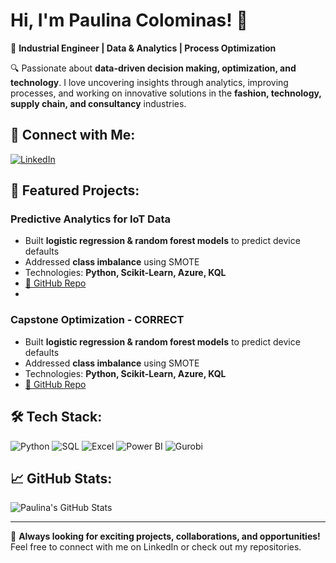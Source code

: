 # Hi, I'm Paulina Colominas! 👋

🚀 **Industrial Engineer | Data & Analytics | Process Optimization**

🔍 Passionate about **data-driven decision making, optimization, and technology**. I love uncovering insights through analytics, improving processes, and working on innovative solutions in the **fashion, technology, supply chain, and consultancy** industries.

## 🔗 Connect with Me:
[![LinkedIn](https://img.shields.io/badge/LinkedIn-Paulina_Colominas-blue?style=flat&logo=linkedin)](https://www.linkedin.com/in/paulinacolominas/)

## 📂 Featured Projects:

### **Predictive Analytics for IoT Data**
- Built **logistic regression & random forest models** to predict device defaults
- Addressed **class imbalance** using SMOTE
- Technologies: **Python, Scikit-Learn, Azure, KQL**
- [🔗 GitHub Repo](https://github.com/pcolominas/Portfolio_Paulina_Colominas)
- 
### **Capstone Optimization - CORRECT**
- Built **logistic regression & random forest models** to predict device defaults
- Addressed **class imbalance** using SMOTE
- Technologies: **Python, Scikit-Learn, Azure, KQL**
- [🔗 GitHub Repo](https://github.com/pcolominas/Portfolio_Paulina_Colominas)



## 🛠️ Tech Stack:
![Python](https://img.shields.io/badge/Python-3776AB?style=flat&logo=python&logoColor=white)
![SQL](https://img.shields.io/badge/SQL-4479A1?style=flat&logo=sqlite&logoColor=white)
![Excel](https://img.shields.io/badge/Excel-217346?style=flat&logo=microsoft-excel&logoColor=white)
![Power BI](https://img.shields.io/badge/PowerBI-F2C811?style=flat&logo=powerbi&logoColor=black)
![Gurobi](https://img.shields.io/badge/Gurobi-FF9800?style=flat&logo=codeforces&logoColor=white)

## 📈 GitHub Stats:
![Paulina's GitHub Stats](https://github-readme-stats.vercel.app/api?username=pcolominas&show_icons=true&theme=radical)

---
🎯 **Always looking for exciting projects, collaborations, and opportunities!** Feel free to connect with me on LinkedIn or check out my repositories.
